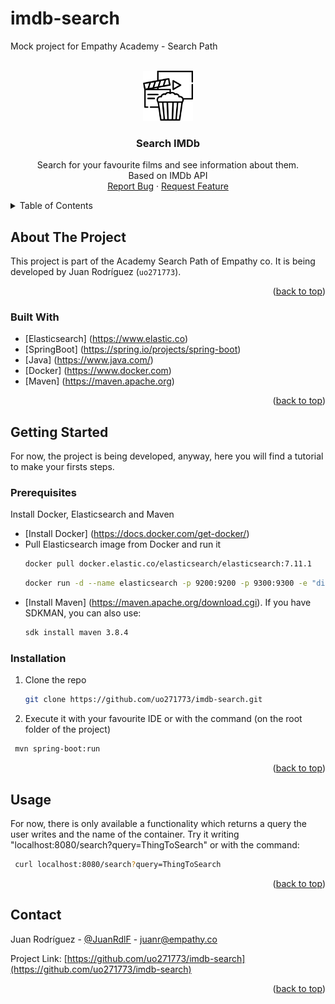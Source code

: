 # imdb-search
Mock project for Empathy Academy - Search Path
<div id="top"></div>

<!-- PROJECT LOGO -->
<br />
<div align="center">
  <a href="https://github.com/uo271773/imdb-search">
    <img src="images/logo.png" alt="Logo" width="80" height="80">
  </a>

<h3 align="center">Search IMDb</h3>

  <p align="center">
    Search for your favourite films and see information about them. <br />Based on IMDb API
    <br />
    <a href="https://github.com/uo271773/imdb-search/issues">Report Bug</a>
    ·
    <a href="https://github.com/uo271773/imdb-search/issues">Request Feature</a>
  </p>
</div>



<!-- TABLE OF CONTENTS -->
<details>
  <summary>Table of Contents</summary>
  <ol>
    <li>
      <a href="#about-the-project">About The Project</a>
      <ul>
        <li><a href="#built-with">Built With</a></li>
      </ul>
    </li>
    <li>
      <a href="#getting-started">Getting Started</a>
      <ul>
        <li><a href="#prerequisites">Prerequisites</a></li>
        <li><a href="#installation">Installation</a></li>
      </ul>
    </li>
    <li><a href="#usage">Usage</a></li>
    <li><a href="#contact">Contact</a></li>
  </ol>
</details>



<!-- ABOUT THE PROJECT -->
## About The Project

This project is part of the Academy Search Path of Empathy co. It is being developed by Juan Rodríguez (`uo271773`).

<p align="right">(<a href="#top">back to top</a>)</p>



### Built With

* [Elasticsearch] (https://www.elastic.co)
* [SpringBoot] (https://spring.io/projects/spring-boot)
* [Java] (https://www.java.com/)
* [Docker] (https://www.docker.com)
* [Maven] (https://maven.apache.org)

<p align="right">(<a href="#top">back to top</a>)</p>



<!-- GETTING STARTED -->
## Getting Started

For now, the project is being developed, anyway, here you will find a tutorial to make your firsts steps.

### Prerequisites

Install Docker, Elasticsearch and Maven
* [Install Docker] (https://docs.docker.com/get-docker/)
* Pull Elasticsearch image from Docker and run it
  ```sh
  docker pull docker.elastic.co/elasticsearch/elasticsearch:7.11.1
  ```
  ```sh
  docker run -d --name elasticsearch -p 9200:9200 -p 9300:9300 -e "discovery.type=single-node" docker.elastic.co/elasticsearch/elasticsearch:7.11.1
  ```
* [Install Maven] (https://maven.apache.org/download.cgi). If you have SDKMAN, you can also use:
  ```sh
  sdk install maven 3.8.4
  ```
 

### Installation

1. Clone the repo
   ```sh
   git clone https://github.com/uo271773/imdb-search.git
   ```
2. Execute it with your favourite IDE or with the command (on the root folder of the project)
  ```sh
   mvn spring-boot:run
   ```

<p align="right">(<a href="#top">back to top</a>)</p>



<!-- USAGE EXAMPLES -->
## Usage

For now, there is only available a functionality which returns a query the user writes and the name of the container. Try it writing "localhost:8080/search?query=ThingToSearch"
or with the command:
  ```sh
   curl localhost:8080/search?query=ThingToSearch
   ```
<p align="right">(<a href="#top">back to top</a>)</p>

<!-- CONTACT -->
## Contact

Juan Rodríguez - [@JuanRdlF](https://twitter.com/JuanRdlF) - juanr@empathy.co

Project Link: [https://github.com/uo271773/imdb-search](https://github.com/uo271773/imdb-search)

<p align="right">(<a href="#top">back to top</a>)</p>


